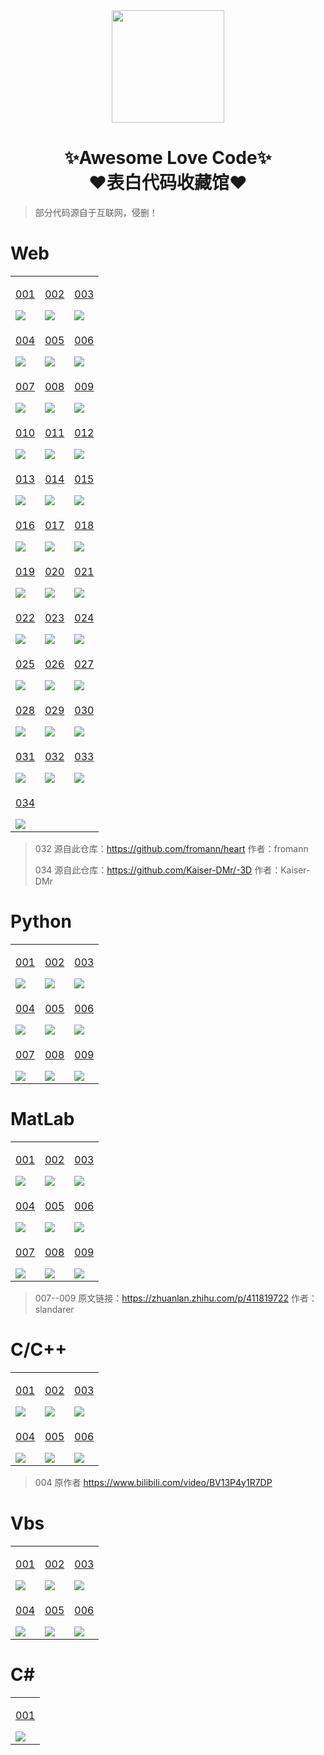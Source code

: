 <div align="center">
    <img  width=180 src="https://daiyong.fun/assets/logo.png"/>
    <h1>✨Awesome Love Code✨<br>❤️表白代码收藏馆❤️</h1> 
</div>

> 部分代码源自于互联网，侵删！

# Web

<table align="center">
    <!-- 第一行 -->
    <tr>
    <td valign="top">
        <a target="_blank" href="https://daiyong.fun/Web/001">
            <p align="center">001</p>
            <img src="https://daiyong.fun/assets/img/web/001.jpg"/>
        </a>
    </td>
    <td valign="top">
        <a target="_blank" href="https://daiyong.fun/Web/002">
            <p align="center">002</p>
            <img src="https://daiyong.fun/assets/img/web/002.jpg"/>
        </a>
    </td>
    <td valign="top">
        <a target="_blank" href="https://daiyong.fun/Web/003">
            <p align="center">003</p>
            <img src="https://daiyong.fun/assets/img/web/003.jpg"/>
        </a>
    </td>
    </tr>
    <!-- 第二行 -->
    <tr>
    <td valign="top">
        <a target="_blank" href="https://daiyong.fun/Web/004">
            <p align="center">004</p>
            <img src="https://daiyong.fun/assets/img/web/004.jpg"/>
        </a>
    </td>
    <td valign="top">
        <a target="_blank" href="https://daiyong.fun/Web/005">
            <p align="center">005</p>
            <img src="https://daiyong.fun/assets/img/web/005.jpg"/>
        </a>
    </td>
    <td valign="top">
        <a target="_blank" href="https://daiyong.fun/Web/006">
            <p align="center">006</p>
            <img src="https://daiyong.fun/assets/img/web/006.jpg"/>
        </a>
    </td>
    </tr>
    <!-- 第三行 -->
    <tr>
    <td valign="top">
        <a target="_blank" href="https://daiyong.fun/Web/007">
            <p align="center">007</p>
            <img src="https://daiyong.fun/assets/img/web/007.jpg"/>
        </a>
    </td>
    <td valign="top">
        <a target="_blank" href="https://daiyong.fun/Web/008">
            <p align="center">008</p>
            <img src="https://daiyong.fun/assets/img/web/008.jpg"/>
        </a>
    </td>
    <td valign="top">
        <a target="_blank" href="https://daiyong.fun/Web/009">
            <p align="center">009</p>
            <img src="https://daiyong.fun/assets/img/web/009.jpg"/>
        </a>
    </td>
    </tr>
    <!-- 第四行 -->
    <tr>
    <td valign="top">
        <a target="_blank" href="https://daiyong.fun/Web/010">
            <p align="center">010</p>
            <img src="https://daiyong.fun/assets/img/web/010.jpg"/>
        </a>
    </td>
    <td valign="top">
        <a target="_blank" href="https://daiyong.fun/Web/011">
            <p align="center">011</p>
            <img src="https://daiyong.fun/assets/img/web/011.jpg"/>
        </a>
    </td>
    <td valign="top">
        <a target="_blank" href="https://daiyong.fun/Web/012">
            <p align="center">012</p>
            <img src="https://daiyong.fun/assets/img/web/012.jpg"/>
        </a>
    </td>
    </tr>
    <!-- 第五行 -->
    <tr>
    <td valign="top">
        <a target="_blank" href="https://daiyong.fun/Web/013">
            <p align="center">013</p>
            <img src="https://daiyong.fun/assets/img/web/013.jpg"/>
        </a>
    </td>
    <td valign="top">
        <a target="_blank" href="https://daiyong.fun/Web/014">
            <p align="center">014</p>
            <img src="https://daiyong.fun/assets/img/web/014.jpg"/>
        </a>
    </td>
    <td valign="top">
        <a target="_blank" href="https://daiyong.fun/Web/015">
            <p align="center">015</p>
            <img src="https://daiyong.fun/assets/img/web/015.jpg"/>
        </a>
    </td>
    </tr>
    <!-- 第六行 -->
    <tr>
    <td valign="top">
        <a target="_blank" href="https://daiyong.fun/Web/016">
            <p align="center">016</p>
            <img src="https://daiyong.fun/assets/img/web/016.jpg"/>
        </a>
    </td>
    <td valign="top">
        <a target="_blank" href="https://daiyong.fun/Web/017">
            <p align="center">017</p>
            <img src="https://daiyong.fun/assets/img/web/017.jpg"/>
        </a>
    </td>
    <td valign="top">
        <a target="_blank" href="https://daiyong.fun/Web/018">
            <p align="center">018</p>
            <img src="https://daiyong.fun/assets/img/web/018.jpg"/>
        </a>
    </td>
    </tr>
    <!-- 第七行 -->
    <tr>
    <td valign="top">
        <a target="_blank" href="https://daiyong.fun/Web/019">
            <p align="center">019</p>
            <img src="https://daiyong.fun/assets/img/web/019.jpg"/>
        </a>
    </td>
    <td valign="top">
        <a target="_blank" href="https://daiyong.fun/Web/020">
            <p align="center">020</p>
            <img src="https://daiyong.fun/assets/img/web/020.jpg"/>
        </a>
    </td>
    <td valign="top">
        <a target="_blank" href="https://daiyong.fun/Web/021">
            <p align="center">021</p>
            <img src="https://daiyong.fun/assets/img/web/021.jpg"/>
        </a>
    </td>
    </tr>
    <!-- 第八行 -->
    <tr>
    <td valign="top">
        <a target="_blank" href="https://daiyong.fun/Web/022">
            <p align="center">022</p>
            <img src="https://daiyong.fun/assets/img/web/022.jpg"/>
        </a>
    </td>
    <td valign="top">
        <a target="_blank" href="https://daiyong.fun/Web/023">
            <p align="center">023</p>
            <img src="https://daiyong.fun/assets/img/web/023.jpg"/>
        </a>
    </td>
    <td valign="top">
        <a target="_blank" href="https://daiyong.fun/Web/024">
            <p align="center">024</p>
            <img src="https://daiyong.fun/assets/img/web/024.jpg"/>
        </a>
    </td>
    </tr>
    <!-- 第九行 -->
    <tr>
    <td valign="top">
        <a target="_blank" href="https://daiyong.fun/Web/025">
            <p align="center">025</p>
            <img src="https://daiyong.fun/assets/img/web/025.jpg"/>
        </a>
    </td>
    <td valign="top">
        <a target="_blank" href="https://daiyong.fun/Web/026">
            <p align="center">026</p>
            <img src="https://daiyong.fun/assets/img/web/026.jpg"/>
        </a>
    </td>
    <td valign="top">
        <a target="_blank" href="https://daiyong.fun/Web/027">
            <p align="center">027</p>
            <img src="https://daiyong.fun/assets/img/web/027.jpg"/>
        </a>
    </td>
    </tr>
    <!-- 第十行 -->
    <tr>
    <td valign="top">
        <a target="_blank" href="https://daiyong.fun/Web/028">
            <p align="center">028</p>
            <img src="https://daiyong.fun/assets/img/web/028.jpg"/>
        </a>
    </td>
    <td valign="top">
        <a target="_blank" href="https://daiyong.fun/Web/029">
            <p align="center">029</p>
            <img src="https://daiyong.fun/assets/img/web/029.jpg"/>
        </a>
    </td>
    <td valign="top">
        <a target="_blank" href="https://daiyong.fun/Web/030">
            <p align="center">030</p>
            <img src="https://daiyong.fun/assets/img/web/030.jpg"/>
        </a>
    </td>
    </tr>
    <!-- 第十一行 -->
    <tr>
        <td valign="top">
        <a target="_blank" href="https://daiyong.fun/Web/031">
            <p align="center">031</p>
            <img src="https://daiyong.fun/assets/img/web/031.png"/>
        </a>
    </td>
    <td valign="top">
        <a target="_blank" href="https://daiyong.fun/Web/032">
            <p align="center">032</p>
            <img src="https://daiyong.fun/assets/img/web/032.png"/>
        </a>
    </td>
    <td valign="top">
        <a target="_blank" href="https://daiyong.fun/Web/033">
            <p align="center">033</p>
            <img src="https://daiyong.fun/assets/img/web/033.png"/>
        </a>
    </td>
    </tr>
    <!-- 第十一行 -->
    <tr>
        <td valign="top">
        <a target="_blank" href="https://daiyong.fun/Web/034">
            <p align="center">034</p>
            <img src="https://daiyong.fun/assets/img/web/034.png"/>
        </a>
    </td>
    </tr>
</table>

> 032 源自此仓库：https://github.com/fromann/heart 作者：fromann
>
> 034 源自此仓库：https://github.com/Kaiser-DMr/-3D 作者：Kaiser-DMr

# Python

<table align="center">
    <!-- 第一行 -->
    <tr>
    <td valign="top">
        <a target="_blank" href="https://github.com/sun0225SUN/Awesome-Love-Code/tree/main/Python/001">
            <p align="center">001</p>
            <img src="https://daiyong.fun/assets/img/python/001.jpg"/>
        </a>
    </td>
    <td valign="top">
        <a target="_blank" href="https://github.com/sun0225SUN/Awesome-Love-Code/tree/main/Python/002">
            <p align="center">002</p>
            <img src="https://daiyong.fun/assets/img/python/002.jpg"/>
        </a>
    </td>
    <td valign="top">
        <a target="_blank" href="https://github.com/sun0225SUN/Awesome-Love-Code/tree/main/Python/003">
            <p align="center">003</p>
            <img src="https://daiyong.fun/assets/img/python/003.jpg"/>
        </a>
    </td>
    </tr>
    <!-- 第二行 -->
    <tr>
    <td valign="top">
        <a target="_blank" href="https://github.com/sun0225SUN/Awesome-Love-Code/tree/main/Python/004">
            <p align="center">004</p>
            <img src="https://daiyong.fun/assets/img/python/004.jpg"/>
        </a>
    </td>
    <td valign="top">
        <a target="_blank" href="https://github.com/sun0225SUN/Awesome-Love-Code/tree/main/Python/005">
            <p align="center">005</p>
            <img src="https://daiyong.fun/assets/img/python/005.jpg"/>
        </a>
    </td>
    <td valign="top">
        <a target="_blank" href="https://github.com/sun0225SUN/Awesome-Love-Code/tree/main/Python/006">
            <p align="center">006</p>
            <img src="https://daiyong.fun/assets/img/python/006.jpg"/>
        </a>
    </td>
    </tr>
    <!-- 第三行 -->
    <tr>
    <td valign="top">
        <a target="_blank" href="https://github.com/sun0225SUN/Awesome-Love-Code/tree/main/Python/007">
            <p align="center">007</p>
            <img src="https://daiyong.fun/assets/img/python/007.jpg"/>
        </a>
    </td>
    <td valign="top">
        <a target="_blank" href="https://github.com/sun0225SUN/Awesome-Love-Code/tree/main/Python/008">
            <p align="center">008</p>
            <img src="https://daiyong.fun/assets/img/python/008.png"/>
        </a>
    </td>
    <td valign="top">
        <a target="_blank" href="https://github.com/sun0225SUN/Awesome-Love-Code/tree/main/Python/009">
            <p align="center">009</p>
            <img src="https://daiyong.fun/assets/img/python/009.png"/>
        </a>
    </td>
    </tr>
</table>

# MatLab

<table align="center">
    <!-- 第一行 -->
    <tr>
    <td valign="top">
        <a target="_blank" href="https://github.com/sun0225SUN/Awesome-Love-Code/tree/main/MatLab/001">
            <p align="center">001</p>
            <img src="https://daiyong.fun/assets/img/matlab/001.jpg"/>
        </a>
    </td>
    <td valign="top">
        <a target="_blank" href="https://github.com/sun0225SUN/Awesome-Love-Code/tree/main/MatLab/002">
            <p align="center">002</p>
            <img src="https://daiyong.fun/assets/img/matlab/002.gif"/>
        </a>
    </td>
    <td valign="top">
        <a target="_blank" href="https://github.com/sun0225SUN/Awesome-Love-Code/tree/main/MatLab/003">
            <p align="center">003</p>
            <img src="https://daiyong.fun/assets/img/matlab/003.jpg"/>
        </a>
    </td>
    </tr>
    <!-- 第二行 -->
    <tr>
    <td valign="top">
        <a target="_blank" href="https://github.com/sun0225SUN/Awesome-Love-Code/tree/main/MatLab/004">
            <p align="center">004</p>
            <img src="https://daiyong.fun/assets/img/matlab/004.jpg"/>
        </a>
    </td>
    <td valign="top">
        <a target="_blank" href="https://github.com/sun0225SUN/Awesome-Love-Code/tree/main/MatLab/005">
            <p align="center">005</p>
            <img src="https://daiyong.fun/assets/img/matlab/005.jpg"/>
        </a>
    </td>
    <td valign="top">
        <a target="_blank" href="https://github.com/sun0225SUN/Awesome-Love-Code/tree/main/MatLab/006">
            <p align="center">006</p>
            <img src="https://daiyong.fun/assets/img/matlab/006.jpg"/>
        </a>
    </td>
    </tr>
    <!-- 第三行 -->
    <tr>
    <td valign="top">
        <a target="_blank" href="https://github.com/sun0225SUN/Awesome-Love-Code/tree/main/MatLab/007">
            <p align="center">007</p>
            <img src="https://daiyong.fun/assets/img/matlab/007.jpg"/>
        </a>
    </td>
    <td valign="top">
        <a target="_blank" href="https://github.com/sun0225SUN/Awesome-Love-Code/tree/main/MatLab/008">
            <p align="center">008</p>
            <img src="https://daiyong.fun/assets/img/matlab/008.jpg"/>
        </a>
    </td>
    <td valign="top">
        <a target="_blank" href="https://github.com/sun0225SUN/Awesome-Love-Code/tree/main/MatLab/009">
            <p align="center">009</p>
            <img src="https://daiyong.fun/assets/img/matlab/009.jpg"/>
        </a>
    </td>
    </tr>
</table>

> 007--009 原文链接：https://zhuanlan.zhihu.com/p/411819722 作者：slandarer

# C/C++

<table >
    <!-- 第一行 -->
    <tr>
    <td valign="top">
        <a target="_blank" href="https://github.com/sun0225SUN/Awesome-Love-Code/tree/main/C/001">
            <p align="center">001</p>
            <img src="https://daiyong.fun/assets/img/c/001.png"/>
        </a>
    </td>
    <td valign="top">
        <a target="_blank" href="https://github.com/sun0225SUN/Awesome-Love-Code/tree/main/C/002">
            <p align="center">002</p>
            <img src="https://daiyong.fun/assets/img/c/002.png"/>
        </a>
    </td>
    <td valign="top">
        <a target="_blank" href="https://github.com/sun0225SUN/Awesome-Love-Code/tree/main/C/003">
            <p align="center">003</p>
            <img src="https://daiyong.fun/assets/img/c/003.png"/>
        </a>
    </td>
    </tr>
    <!-- 第二行 -->
    <tr>
    <td valign="top">
        <a target="_blank" href="https://github.com/sun0225SUN/love">
            <p align="center">004</p>
            <img src="https://daiyong.fun/assets/img/c/004.png"/>
        </a>
    </td>
    <td valign="top">
        <a target="_blank" href="https://github.com/sun0225SUN/meteor">
            <p align="center">005</p>
            <img src="https://daiyong.fun/assets/img/c/005.png"/>
        </a>
    </td>
    <td valign="top">
        <a target="_blank" href="https://github.com/sun0225SUN/fireworks">
            <p align="center">006</p>
            <img src="https://daiyong.fun/assets/img/c/006.png"/>
        </a>
    </td>
    </tr>
</table>

> 004 原作者 https://www.bilibili.com/video/BV13P4y1R7DP

# Vbs

<table >
    <!-- 第一行 -->
    <tr>
    <td valign="top">
        <a target="_blank" href="https://github.com/sun0225SUN/Awesome-Love-Code/tree/main/Vbs/001">
            <p align="center">001</p>
            <img src="https://daiyong.fun/assets/img/vbs/001.gif"/>
        </a>
    </td>
    <td valign="top">
        <a target="_blank" href="https://github.com/sun0225SUN/Awesome-Love-Code/tree/main/Vbs/002">
            <p align="center">002</p>
            <img src="https://daiyong.fun/assets/img/vbs/002.gif"/>
        </a>
    </td>
    <td valign="top">
        <a target="_blank" href="https://github.com/sun0225SUN/Awesome-Love-Code/tree/main/Vbs/003">
            <p align="center">003</p>
            <img src="https://daiyong.fun/assets/img/vbs/003.gif"/>
        </a>
    </td>
    </tr>
    <!-- 第二行 -->
    <tr>
    <td valign="top">
        <a target="_blank" href="https://github.com/sun0225SUN/Awesome-Love-Code/tree/main/Vbs/004">
            <p align="center">004</p>
            <img src="https://daiyong.fun/assets/img/vbs/004.gif"/>
        </a>
    </td>
    <td valign="top">
        <a target="_blank" href="https://github.com/sun0225SUN/Awesome-Love-Code/tree/main/Vbs/005">
            <p align="center">005</p>
            <img src="https://daiyong.fun/assets/img/vbs/005.gif"/>
        </a>
    </td>
    <td valign="top">
        <a target="_blank" href="https://github.com/sun0225SUN/Awesome-Love-Code/tree/main/Vbs/006">
            <p align="center">006</p>
            <img src="https://daiyong.fun/assets/img/vbs/006.png"/>
        </a>
    </td>
    </tr>
</table>

# C#

<table align="center">
    <!-- 第一行 -->
    <tr>
    <td valign="top">
        <a target="_blank" href="https://github.com/sun0225SUN/Be-My-Girlfriend">
            <p align="center">001</p>
            <img src="https://daiyong.fun/assets/img/csharp/001.gif"/>
        </a>
    </td>
    </tr>
</table>

